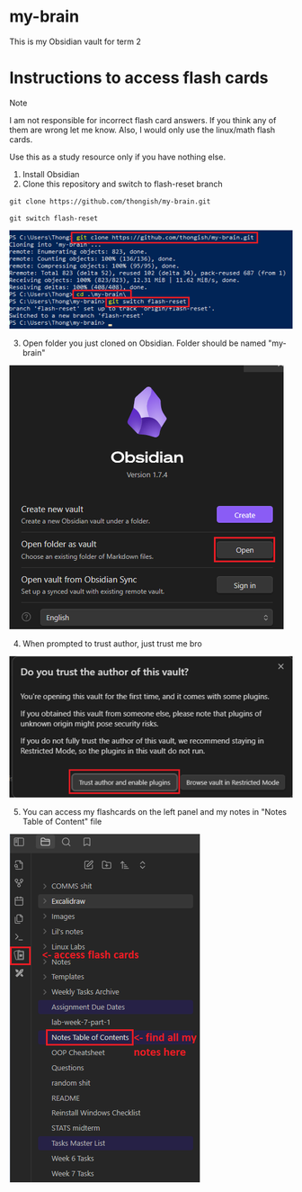 # my-brain
This is my Obsidian vault for term 2

# Instructions to access flash cards

>[!NOTE]
>I am not responsible for incorrect flash card answers. If you think any of them are wrong let me know.
>Also, I would only use the linux/math flash cards. 
>
>Use this as a study resource only if you have nothing else.

1. Install Obsidian
2. Clone this repository and switch to flash-reset branch
```
git clone https://github.com/thongish/my-brain.git
```
```
git switch flash-reset
```
![image of pwrshell](/readme-assets/git-clone.png)

3. Open folder you just cloned on Obsidian. Folder should be named "my-brain"

![image of obsidian open folder](/readme-assets/open-vault.png)

4. When prompted to trust author, just trust me bro

![image of trust](/readme-assets/trust-me.png)

5. You can access my flashcards on the left panel and my notes in "Notes Table of Content" file

![image of flashcard/toc](/readme-assets/flash.png)
   